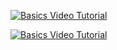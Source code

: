 [![Basics Video Tutorial](![image](img/basics.png))](https://vimeo.com/656342336 "Basics Tutorial")

[![Basics Video Tutorial](https://github.com/egy1st/b1st/blob/main/img/basics.png)](https://vimeo.com/656342336 "Basics Video Tutorial")
